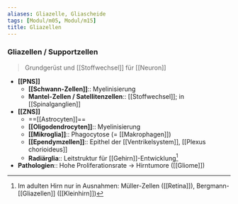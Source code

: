 ```yaml
---
aliases: Gliazelle, Gliascheide
tags: [Modul/m05, Modul/m15]
title: Gliazellen
---
```

### Gliazellen / Supportzellen
> Grundgerüst und [[Stoffwechsel]] für [[Neuron]]
- **[[PNS]]**
	- **[[Schwann-Zellen]]**:: Myelinisierung
	- **Mantel-Zellen / Satellitenzellen**:: [[Stoffwechsel]]; in [[Spinalganglien]]
- **[[ZNS]]**
	- ==[[Astrocyten]]==
	- **[[Oligodendrocyten]]**:: Myelinisierung
	- **[[Mikroglia]]**:: Phagocytose (= [[Makrophagen]])
	- **[[Ependymzellen]]**:: Epithel der [[Ventrikelsystem]], [[Plexus chorioideus]]
	- **Radiärglia**:: Leitstruktur für [[Gehirn]]-Entwicklung[^2]
- **Pathologien**:: Hohe Proliferationsrate → Hirntumore ([[Gliome]])

[^2]: Im adulten Hirn nur in Ausnahmen: Müller-Zellen ([[Retina]]), Bergmann-[[Gliazellen]] ([[Kleinhirn]])